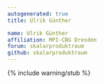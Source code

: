 ```yaml
---
autogenerated: true
title: Ulrik Günther

name: Ulrik Günther
affiliation: MPI-CBG Dresden
forum: skalarproduktraum
github: skalarproduktraum
---
```

{% include warning/stub %}

